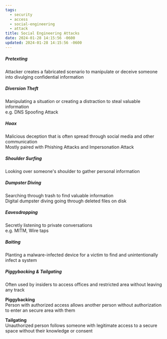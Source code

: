```yaml
---
tags:
  - security
  - access
  - social-engineering
  - attack
title: Social Engineering Attacks
date: 2024-01-28 14:15:56 -0600
updated: 2024-01-28 14:15:56 -0600
---
```


##### Pretexting
Attacker creates a fabricated scenario to manipulate or deceive someone into divulging confidential information

##### Diversion Theft
Manipulating a situation or creating a distraction to steal valuable information   
e.g. DNS Spoofing Attack

##### Hoax
Malicious deception that is often spread through social media and other communication  
Mostly paired with Phishing Attacks and Impersonation Attack

##### Shoulder Surfing
Looking over someone's shoulder to gather personal information

##### Dumpster Diving
Searching through trash to find valuable information  
Digital dumpster diving going through deleted files on disk

##### Eavesdropping
Secretly listening to private conversations  
e.g. MITM, Wire taps

##### Baiting
Planting a malware-infected device for a victim to find and unintentionally infect a system  

##### Piggybacking & Tailgating
Often used by insiders to access offices and restricted area without leaving any track

**Piggybacking**  
Person with authorized access allows another person without authorization to enter an secure area with them  

**Tailgating**  
Unauthorized person follows someone with legitimate access to a secure space without their knowledge or consent
